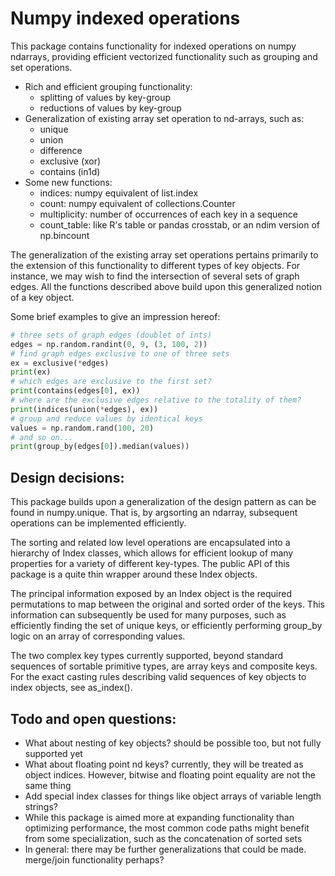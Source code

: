 Numpy indexed operations
====================

This package contains functionality for indexed operations on numpy ndarrays, providing efficient vectorized functionality such as grouping and set operations.

* Rich and efficient grouping functionality:
  * splitting of values by key-group
  * reductions of values by key-group
* Generalization of existing array set operation to nd-arrays, such as:
  * unique
  * union
  * difference
  * exclusive (xor)
  * contains (in1d)
* Some new functions:
  * indices: numpy equivalent of list.index
  * count: numpy equivalent of collections.Counter
  * multiplicity: number of occurrences of each key in a sequence
  * count_table: like R's table or pandas crosstab, or an ndim version of np.bincount

The generalization of the existing array set operations pertains primarily to the extension of this functionality to different types of key objects. For instance, we may wish to find the intersection of several sets of graph edges. All the functions described above build upon this generalized notion of a key object.

Some brief examples to give an impression hereof:
```python
# three sets of graph edges (doublet of ints)
edges = np.random.randint(0, 9, (3, 100, 2))
# find graph edges exclusive to one of three sets
ex = exclusive(*edges)
print(ex)
# which edges are exclusive to the first set?
print(contains(edges[0], ex))
# where are the exclusive edges relative to the totality of them?
print(indices(union(*edges), ex))
# group and reduce values by identical keys
values = np.random.rand(100, 20)
# and so on...
print(group_by(edges[0]).median(values))
```

## Design decisions:
This package builds upon a generalization of the design pattern as can be found in numpy.unique. That is, by argsorting an ndarray, subsequent operations can be implemented efficiently.

The sorting and related low level operations are encapsulated into a hierarchy of Index classes, which allows for efficient lookup of many properties for a variety of different key-types. The public API of this package is a quite thin wrapper around these Index objects.

The principal information exposed by an Index object is the required permutations to map between the original and sorted order of the keys. This information can subsequently be used for many purposes, such as efficiently finding the set of unique keys, or efficiently performing group_by logic on an array of corresponding values.

The two complex key types currently supported, beyond standard sequences of sortable primitive types, are array keys and composite keys. For the exact casting rules describing valid sequences of key objects to index objects, see as_index().

## Todo and open questions:
* What about nesting of key objects? should be possible too, but not fully supported yet
*	What about floating point nd keys? currently, they will be treated as object indices. However, bitwise and floating point equality are not the same thing 
*	Add special index classes for things like object arrays of variable length strings?
*	While this package is aimed more at expanding functionality than optimizing performance, the most common code paths might benefit from some specialization, such as the concatenation of sorted sets
*	In general: there may be further generalizations that could be made. merge/join functionality perhaps?
